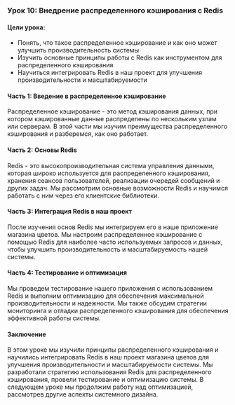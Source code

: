 ### Урок 10: Внедрение распределенного кэширования с Redis

#### Цели урока:
- Понять, что такое распределенное кэширование и как оно может улучшить производительность системы
- Изучить основные принципы работы с Redis как инструментом для распределенного кэширования
- Научиться интегрировать Redis в наш проект для улучшения производительности и масштабируемости

#### Часть 1: Введение в распределенное кэширование

Распределенное кэширование - это метод кэширования данных, при котором кэшированные данные распределены по нескольким узлам или серверам. В этой части мы изучим преимущества распределенного кэширования и разберемся, как оно работает.

#### Часть 2: Основы Redis

Redis - это высокопроизводительная система управления данными, которая широко используется для распределенного кэширования, хранения сеансов пользователей, реализации очередей сообщений и других задач. Мы рассмотрим основные возможности Redis и научимся работать с ним через его клиентские библиотеки.

#### Часть 3: Интеграция Redis в наш проект

После изучения основ Redis мы интегрируем его в наше приложение магазина цветов. Мы настроим распределенное кэширование с помощью Redis для наиболее часто используемых запросов и данных, чтобы улучшить производительность и масштабируемость нашей системы.

#### Часть 4: Тестирование и оптимизация

Мы проведем тестирование нашего приложения с использованием Redis и выполним оптимизацию для обеспечения максимальной производительности и надежности. Мы также обсудим стратегии мониторинга и отладки распределенного кэширования для обеспечения эффективной работы системы.

#### Заключение

В этом уроке мы изучили принципы распределенного кэширования и научились интегрировать Redis в наш проект магазина цветов для улучшения производительности и масштабируемости системы. Мы разработали стратегию использования Redis для распределенного кэширования, провели тестирование и оптимизацию системы. В следующем уроке мы продолжим работу над оптимизацией, рассмотрев другие аспекты системного дизайна.
